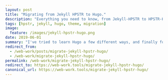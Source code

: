 ```yaml
---
layout: post
title: "Migrating from Jekyll HPSTR to Hugo."
description: "Everything you need to know, from Jekyll-HPSTR to HPSTR-Hugo."
tags: [hpstr, jekyll, hugo, theme, migration]
image:
  feature: /images/jekyll-hpstr-hugo.png
date: 2019-06-01
summary: "I've tried to learn Hugo a few different ways, and finally found one that works for me, and I hope will work well for anyone. This guide and the accompanying repository should help anyone switching from either Jekyll to Hugo, *or* Hugo to Jekyll."
redirect_from:
  - /web-work/posts/migrate-jekyll-hpstr-hugo/
  - /web-work/migrate-jekyll-hpstr-hugo/
permalink: /web-work/migrate-jekyll-hpstr-hugo/
redirect_to: https://web-work.tools/migrate-jekyll-hpstr-hugo/
canonical_url: https://web-work.tools/migrate-jekyll-hpstr-hugo/
---
```

